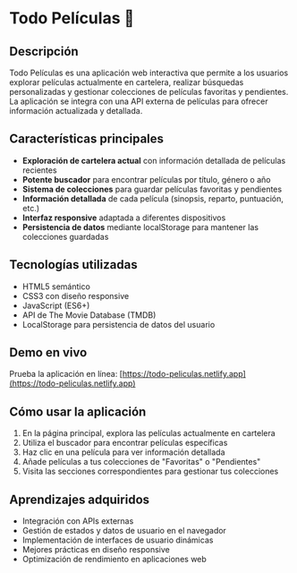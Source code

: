 # Todo Películas 🎥

## Descripción
Todo Películas es una aplicación web interactiva que permite a los usuarios explorar películas actualmente en cartelera, realizar búsquedas personalizadas y gestionar colecciones de películas favoritas y pendientes. La aplicación se integra con una API externa de películas para ofrecer información actualizada y detallada.

## Características principales
- **Exploración de cartelera actual** con información detallada de películas recientes
- **Potente buscador** para encontrar películas por título, género o año
- **Sistema de colecciones** para guardar películas favoritas y pendientes
- **Información detallada** de cada película (sinopsis, reparto, puntuación, etc.)
- **Interfaz responsive** adaptada a diferentes dispositivos
- **Persistencia de datos** mediante localStorage para mantener las colecciones guardadas

## Tecnologías utilizadas
- HTML5 semántico
- CSS3 con diseño responsive
- JavaScript (ES6+)
- API de The Movie Database (TMDB)
- LocalStorage para persistencia de datos del usuario

## Demo en vivo
Prueba la aplicación en línea: [https://todo-peliculas.netlify.app](https://todo-peliculas.netlify.app)

## Cómo usar la aplicación
1. En la página principal, explora las películas actualmente en cartelera
2. Utiliza el buscador para encontrar películas específicas
3. Haz clic en una película para ver información detallada
4. Añade películas a tus colecciones de "Favoritas" o "Pendientes"
5. Visita las secciones correspondientes para gestionar tus colecciones

## Aprendizajes adquiridos
- Integración con APIs externas
- Gestión de estados y datos de usuario en el navegador
- Implementación de interfaces de usuario dinámicas
- Mejores prácticas en diseño responsive
- Optimización de rendimiento en aplicaciones web
